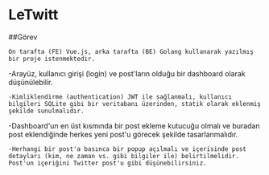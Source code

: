 # LeTwitt
##Görev
```
Ön tarafta (FE) Vue.js, arka tarafta (BE) Golang kullanarak yazılmış bir proje istenmektedir.
```
-Arayüz, kullanıcı girişi (login) ve post'ların olduğu bir dashboard olarak düşünülebilir. 
```
-Kimliklendirme (authentication) JWT ile sağlanmalı, kullanıcı bilgileri SQLite gibi bir veritabanı üzerinden, statik olarak eklenmiş şekilde sunulmalıdır.
```
-Dashboard'un en üst kısmında bir post ekleme kutucuğu olmalı ve buradan post eklendiğinde herkes yeni post'u görecek şekilde tasarlanmalıdır. 
```
-Herhangi bir post'a basınca bir popup açılmalı ve içerisinde post detayları (kim, ne zaman vs. gibi bilgiler ile) belirtilmelidir. Post'un içeriğini Twitter post'u gibi düşünebilirsiniz.
